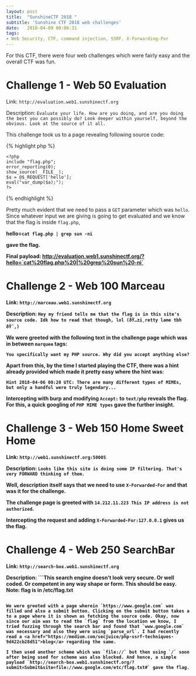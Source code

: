 ```yaml
---
layout: post
title:  "SunshineCTF 2018 "
subtitle: 'Sunshine CTF 2018 web challenges'
date:   2018-04-09 00:06:31
tags:
- Web Security, CTF, command injection, SSRF, X-Forwarding-For 
---
```


For this CTF, there were four web challenges which were fairly easy and the overall CTF was fun.

# Challenge 1 - Web 50 Evaluation

Link: `http://evaluation.web1.sunshinectf.org`

Description: `Evaluate your life. How are you doing, and are you doing the best you can possibly do? Look deeper within yourself, beyond the obvious. Look at the source of it all.`

This challenge took us to a page revealing following source code:

{% highlight php %}
```
<?php
include "flag.php";
error_reporting(0);
show_source(__FILE__);
$a = @$_REQUEST['hello'];
eval("var_dump($a);");
?>
```
{% endhighlight %}

Pretty much evident that we need to pass a `GET` parameter which was `hello`. Since whatever input we are giving is going to get evaluated and we know that the flag is inside `flag.php`,

<b>hello=`cat flag.php | grep sun -ni`<b>

gave the flag.

Final payload: <b>http://evaluation.web1.sunshinectf.org/?hello=`cat%20flag.php%20|%20grep%20sun%20-ni`<b>

# Challenge 2 - Web 100 Marceau

Link: `http://marceau.web1.sunshinectf.org`

Description: `Hey my friend tells me that the flag is in this site's source code. Idk how to read that though, lol (ðŸ…±ï¸retty lame tbh ðŸ˜‚)`

We were greeted with the following text in the challenge page which was in between `marquee` tags:

`You specifically want my PHP source. Why did you accept anything else?`

Apart from this, by the time I started playing the CTF, there was a hint already provided which made it pretty easy where the hint was:

`Hint 2018-04-06 00:20 UTC: There are many different types of MIMEs, but only a handful were truly legendary...`

Intercepting with burp and modifying `Accept:` to `text/php` reveals the flag. For this, a quick googling of `PHP MIME types` gave the further insight.

# Challenge 3 - Web 150 Home Sweet Home

Link: `http://web1.sunshinectf.org:50005`

Description: `Looks like this site is doing some IP filtering. That's very FORWARD thinking of them.`

Well, description itself says that we need to use `X-Forwarded-For` and that was it for the challenge.

The challenge page is greeted with `14.212.11.223 This IP address is not authorized`.

Intercepting the request and adding `X-Forwarded-For:127.0.0.1` gives us the flag.

# Challenge 4 - Web 250 SearchBar

Link: `http://search-box.web1.sunshinectf.org`

Description: ```This search engine doesn't look very secure.
Or well coded.
Or competent in any way shape or form.
This should be easy.
Note: flag is in /etc/flag.txt
```

We were greeted with a page wherein `https://www.google.com` was filled and also a submit button. Clicking on the submit button takes a to a page where it is shown as fetching the source code. Okay, now since our aim was to read the `flag` from the location we know, I tried fuzzing through the search bar and found that `www.google.com` was necessary and also they were using `parse_url`. I had recently read a <a href="https://medium.com/secjuice/php-ssrf-techniques-9d422cb28d51">blog</a> regarding the same.

I then used another scheme which was `file://` but then using `/` soon after being used for scheme was also blocked. And hence, a simple payload `http://search-box.web1.sunshinectf.org/?submit=Submit&site=file://www.google.com/etc/flag.txt#` gave the flag.
